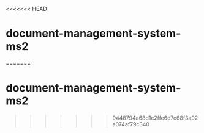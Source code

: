 <<<<<<< HEAD
# document-management-system-ms2
=======
# document-management-system-ms2
>>>>>>> 9448794a68d1c2ffe6d7c68f3a92a074af79c340
